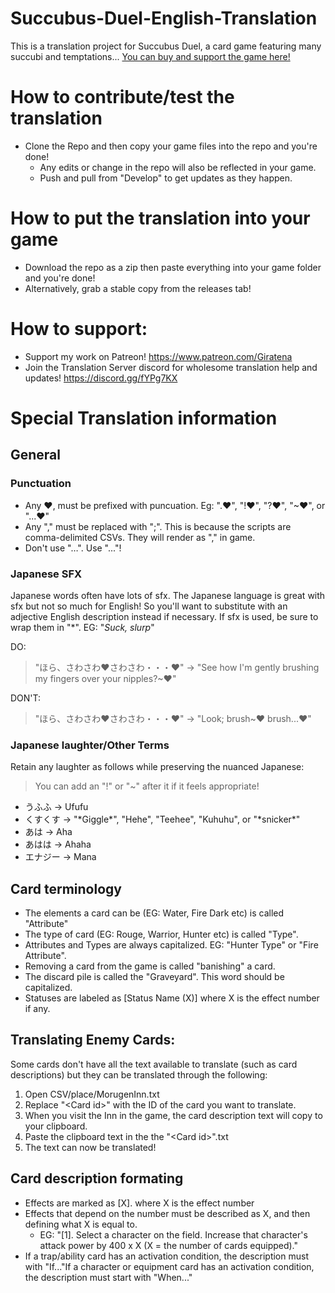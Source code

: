 # Succubus-Duel-English-Translation
This is a translation project for Succubus Duel, a card game featuring many succubi and temptations...
[You can buy and support the game here!](https://www.dlsite.com/maniax/work/=/product_id/RJ01149693.html)

# How to contribute/test the translation
- Clone the Repo and then copy your game files into the repo and you're done!
  - Any edits or change in the repo will also be reflected in your game.
  - Push and pull from "Develop" to get updates as they happen.
# How to put the translation into your game
- Download the repo as a zip then paste everything into your game folder and you're done!
- Alternatively, grab a stable copy from the releases tab!

 # How to support:
 - Support my work on Patreon! https://www.patreon.com/Giratena
 - Join the Translation Server discord for wholesome translation help and updates! https://discord.gg/fYPg7KX

# Special Translation information
## General
### Punctuation
- Any ❤, must be prefixed with puncuation. Eg: ".❤", "!❤", "?❤", "~❤", or "...❤" 
- Any "," must be replaced with ";". This is because the scripts are comma-delimited CSVs. They will render as "," in game.
- Don't use "…". Use "..."!
### Japanese SFX
Japanese words often have lots of sfx. The Japanese language is great with sfx but not so much for English! So you'll want to substitute with an adjective English description instead if necessary. If sfx is used, be sure to wrap them in "*". EG: "*Suck, slurp*"

DO:
> "ほら、さわさわ❤さわさわ・・・❤" -\> "See how I'm gently brushing my fingers over your nipples?\~❤"

DON'T: 
> "ほら、さわさわ❤さわさわ・・・❤" -\> "Look; brush~❤ brush...❤"
### Japanese laughter/Other Terms
Retain any laughter as follows while preserving the nuanced Japanese:
> You can add an "!" or "~" after it if it feels appropriate!
- うふふ -> Ufufu
- くすくす -> "\*Giggle\*", "Hehe", "Teehee", "Kuhuhu", or "\*snicker\*"
- あは -> Aha
- あはは -> Ahaha
- エナジー -> Mana

## Card terminology
- The elements a card can be (EG: Water, Fire Dark etc) is called "Attribute"
- The type of card (EG: Rouge, Warrior, Hunter etc) is called "Type".
- Attributes and Types are always capitalized. EG: "Hunter Type" or "Fire Attribute".
- Removing a card from the game is called "banishing" a card.
- The discard pile is called the "Graveyard". This word should be capitalized.
- Statuses are labeled as [Status Name (X)] where X is the effect number if any.

## Translating Enemy Cards:
Some cards don't have all the text available to translate (such as card descriptions) but they can be translated through the following:
1. Open CSV/place/MorugenInn.txt
2. Replace "\<Card id>" with the ID of the card you want to translate.
3. When you visit the Inn in the game, the card description text will copy to your clipboard.
4. Paste the clipboard text in the the "\<Card id>".txt
5. The text can now be translated!

## Card description formating
-  Effects are marked as [X]. where X is the effect number
-  Effects that depend on the number must be described as X, and then defining what X is equal to.
   - EG: "[1]. Select a character on the field. Increase that character's attack power by 400 x X (X = the number of cards equipped)."
- If a trap/ability card has an activation condition, the description must with "If..."If a character or equipment card has an activation condition, the description must start with "When..."
